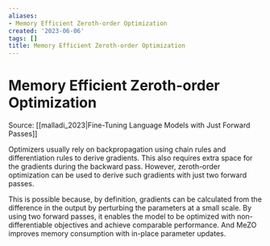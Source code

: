 ```yaml
---
aliases:
- Memory Efficient Zeroth-order Optimization
created: '2023-06-06'
tags: []
title: Memory Efficient Zeroth-order Optimization
---
```


# Memory Efficient Zeroth-order Optimization

Source: [[malladi_2023|Fine-Tuning Language Models with Just Forward Passes]]

Optimizers usually rely on backpropagation using chain rules and differentiation rules to derive gradients. This also requires extra space for the gradients during the backward pass. However, zeroth-order optimization can be used to derive such gradients with just two forward passes.

This is possible because, by definition, gradients can be calculated from the difference in the output by perturbing the parameters at a small scale. By using two forward passes, it enables the model to be optimized with non-differentiable objectives and achieve comparable performance. And MeZO improves memory consumption with in-place parameter updates.